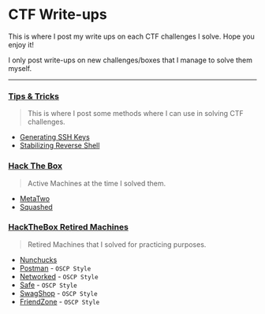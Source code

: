# CTF Write-ups
This is where I post my write ups on each CTF challenges I solve. Hope you enjoy it!

I only post write-ups on new challenges/boxes that I manage to solve them myself.

---
### [Tips & Tricks](Tips%26Tricks/)
> This is where I post some methods where I can use in solving CTF challenges.
  - [Generating SSH Keys](Tips%26Tricks/Generating%20SSH%20Keys.md)
  - [Stabilizing Reverse Shell](Tips%26Tricks/Stabilizing%20Reverse%20Shell.md)

### [Hack The Box](HackTheBox/)
> Active Machines at the time I solved them.
  - [MetaTwo](HackTheBox/MetaTwo.md)
  - [Squashed](HackTheBox/Squashed.md)

### [HackTheBox Retired Machines](HackTheBox%20Retired%20Machines/)
> Retired Machines that I solved for practicing purposes.
  - [Nunchucks](HackTheBox%20Retired%20Machines/Nunchucks.md)
  - [Postman](HackTheBox%20Retired%20Machines/Postman.md) - `OSCP Style`
  - [Networked](HackTheBox%20Retired%20Machines/Networked.md) - `OSCP Style`
  - [Safe](HackTheBox%20Retired%20Machines/Safe.md) - `OSCP Style`
  - [SwagShop](HackTheBox%20Retired%20Machines/SwagShop.md) - `OSCP Style`
  - [FriendZone](HackTheBox%20Retired%20Machines/FriendZone.md) - `OSCP Style`

